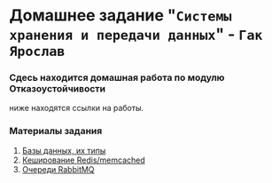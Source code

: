 # Домашнее задание "`Системы хранения и передачи данных`" - `Гак Ярослав`


### Сдесь находится домашная работа по модулю Отказоустойчивости

  ниже находятся ссылки на работы.
   
### Материалы задания

1. [Базы данных, их типы](https://github.com/Anudora41/sbd-homeworks/blob/main/BD-11-01) 
3. [Кеширование Redis/memcached]()
4. [Очереди RabbitMQ]()

